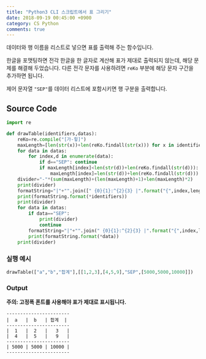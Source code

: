 ```yaml
---
title: "Python3 CLI 스크립트에서 표 그리기"
date: 2018-09-19 00:45:00 +0900
category: CS Python
comments: true
---
```

데이터와 행 이름을 리스트로 넣으면 표를 출력해 주는 함수입니다.

한글을 포맷팅하면 전각 한글을 한 글자로 계산해 표가 제대로 출력되지 않는데, 해당 문제를 해결해 두었습니다.
다른 전각 문자를 사용하려면 `reKo` 부분에 해당 문자 구간을 추가하면 됩니다.

제어 문자열 `"SEP"`를 데이터 리스트에 포함시키면 행 구분을 출력합니다. 

## Source Code
~~~python
import re

def drawTable(identifiers,datas):
    reKo=re.compile("[가-힣]")
    maxLength=[len(str(x))+len(reKo.findall(str(x))) for x in identifiers]
    for data in datas:
        for index,d in enumerate(data):
            if d=="SEP": continue
            if maxLength[index]<len(str(d))+len(reKo.findall(str(d))):
                maxLength[index]=len(str(d))+len(reKo.findall(str(d)))
    divider="-"*(sum(maxLength)+(len(maxLength)+1)+len(maxLength)*2)
    print(divider)
    formatString="|"+"".join([" {0}{1}:^{2}{3} |".format("{",index,length-len(reKo.findall(str(identifiers[index]))),"}") for index,length in enumerate(maxLength)])
    print(formatString.format(*identifiers))
    print(divider)
    for data in datas:
        if data=="SEP":
            print(divider)
            continue
        formatString="|"+"".join(" {0}{1}:^{2}{3} |".format("{",index,length-len(reKo.findall(str(data[index]))),"}") for index,length in enumerate(maxLength))
        print(formatString.format(*data))
    print(divider)
~~~

### 실행 예시
~~~python
drawTable(["a","b","합계"],[[1,2,3],[4,5,9],"SEP",[5000,5000,10000]])
~~~

### Output
**주의: 고정폭 폰트를 사용해야 표가 제대로 표시됩니다.**
~~~
-----------------------
|  a   |  b   | 합계  |
-----------------------
|  1   |  2   |   3   |
|  4   |  5   |   9   |
-----------------------
| 5000 | 5000 | 10000 |
-----------------------
~~~